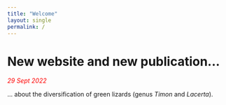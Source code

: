 ```yaml
---
title: "Welcome"
layout: single
permalink: /
---
```


<h1> New website and new publication... </h1>
<i style="color:#FF0000";>29 Sept 2022</i>
 
... about the diversification of green lizards (genus <i>Timon</i> and <i>Lacerta</i>). 
